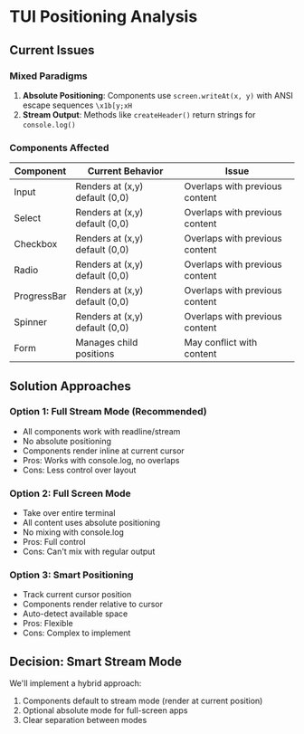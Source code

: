 # TUI Positioning Analysis

## Current Issues

### Mixed Paradigms
1. **Absolute Positioning**: Components use `screen.writeAt(x, y)` with ANSI escape sequences `\x1b[y;xH`
2. **Stream Output**: Methods like `createHeader()` return strings for `console.log()`

### Components Affected

| Component | Current Behavior | Issue |
|-----------|-----------------|-------|
| Input | Renders at (x,y) default (0,0) | Overlaps with previous content |
| Select | Renders at (x,y) default (0,0) | Overlaps with previous content |
| Checkbox | Renders at (x,y) default (0,0) | Overlaps with previous content |
| Radio | Renders at (x,y) default (0,0) | Overlaps with previous content |
| ProgressBar | Renders at (x,y) default (0,0) | Overlaps with previous content |
| Spinner | Renders at (x,y) default (0,0) | Overlaps with previous content |
| Form | Manages child positions | May conflict with content |

## Solution Approaches

### Option 1: Full Stream Mode (Recommended)
- All components work with readline/stream
- No absolute positioning
- Components render inline at current cursor
- Pros: Works with console.log, no overlaps
- Cons: Less control over layout

### Option 2: Full Screen Mode
- Take over entire terminal
- All content uses absolute positioning
- No mixing with console.log
- Pros: Full control
- Cons: Can't mix with regular output

### Option 3: Smart Positioning
- Track current cursor position
- Components render relative to cursor
- Auto-detect available space
- Pros: Flexible
- Cons: Complex to implement

## Decision: Smart Stream Mode

We'll implement a hybrid approach:
1. Components default to stream mode (render at current position)
2. Optional absolute mode for full-screen apps
3. Clear separation between modes